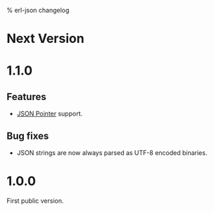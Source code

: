 % erl-json changelog

# Next Version

# 1.1.0
## Features
- [JSON Pointer](https://tools.ietf.org/html/rfc6901) support.
## Bug fixes
- JSON strings are now always parsed as UTF-8 encoded binaries.

# 1.0.0
First public version.
